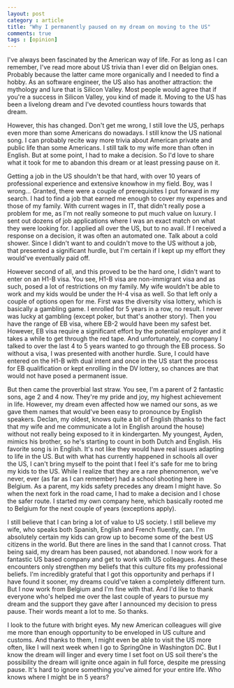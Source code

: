 ```yaml
---
layout: post
category : article
title: "Why I permanently paused on my dream on moving to the US"
comments: true
tags : [opinion]
---
```


I've always been fascinated by the American way of life. For as long as I can remember, I've read more about US trivia than I ever did on Belgian ones. Probably because the latter came more organically and I needed to find a hobby. As an software engineer, the US also has another attraction: the mythology and lure that is Silicon Valley. Most people would agree that if you're a success in Silicon Valley, you kind of made it. Moving to the US has been a livelong dream and I've devoted countless hours towards that dream.

However, this has changed. Don't get me wrong, I still love the US, perhaps even more than some Americans do nowadays. I still know the US national song. I can probably recite way more trivia about American private and public life than some Americans. I still talk to my wife more than often in English. But at some point, I had to make a decision. So I'd love to share what it took for me to abandon this dream or at least pressing pause on it.

Getting a job in the US shouldn't be that hard, with over 10 years of professional experience and extensive knowhow in my field. Boy, was I wrong... Granted, there were a couple of prerequisites I put forward in my search. I had to find a job that earned me enough to cover my expenses and those of my family. With current wages in IT, that didn't really pose a problem for me, as I'm not really someone to put much value on luxury. I sent out dozens of job applications where I was an exact match on what they were looking for. I applied all over the US, but to no avail. If I received a response on a decision, it was often an automated one. Talk about a cold shower. Since I didn't want to and couldn't move to the US without a job, that presented a significant hurdle, but I'm certain if I kept up my effort they would've eventually paid off.

However second of all, and this proved to be the hard one, I didn't want to enter on an H1-B visa. You see, H1-B visa are non-immigrant visa and as such, posed a lot of restrictions on my family. My wife wouldn't be able to work and my kids would be under the H-4 visa as well. So that left only a couple of options open for me. First was the diversity visa lottery, which is basically a gambling game. I enrolled for 5 years in a row, no result. I never was lucky at gambling (except poker, but that's another story). Then you have the range of EB visa, where EB-2 would have been my safest bet. However, EB visa require a significant effort by the potential employer and it takes a while to get through the red tape. And unfortunately, no company I talked to over the last 4 to 5 years wanted to go through the EB process. So without a visa, I was presented with another hurdle. Sure, I could have entered on the H1-B with dual intent and once in the US start the process for EB qualification or kept enrolling in the DV lottery, so chances are that would not have posed a permanent issue.

But then came the proverbial last straw. You see, I'm a parent of 2 fantastic sons, age 2 and 4 now. They're my pride and joy, my highest achievement in life. However, my dream even affected how we named our sons, as we gave them names that would've been easy to pronounce by English speakers. Declan, my oldest, knows quite a bit of English (thanks to the fact that my wife and me communicate a lot in English around the house) without not really being exposed to it in kindergarten. My youngest, Ayden, mimics his brother, so he's starting to count in both Dutch and English. His favorite song is in English. It's not like they would have real issues adapting to life in the US. But with what has currently happened in schools all over the US, I can't bring myself to the point that I feel it's safe for me to bring my kids to the US. While I realize that they are a rare phenomenon, we've never, ever (as far as I can remember) had a school shooting here in Belgium. As a parent, my kids safety precedes any dream I might have. So when the next fork in the road came, I had to make a decision and I chose the safer route. I started my own company here, which basically rooted me to Belgium for the next couple of years (exceptions apply).

I still believe that I can bring a lot of value to US society. I still believe my wife, who speaks both Spanish, English and French fluently, can. I'm absolutely certain my kids can grow up to become some of the best US citizens in the world. But there are lines in the sand that I cannot cross. That being said, my dream has been paused, not abandoned. I now work for a fantastic US based company and get to work with US colleagues. And these encounters only strengthen my beliefs that this culture fits my professional beliefs. I'm incredibly grateful that I got this opportunity and perhaps if I have found it sooner, my dreams could've taken a completely different turn. But I now work from Belgium and I'm fine with that. And I'd like to thank everyone who's helped me over the last couple of years to pursue my dream and the support they gave after I announced my decision to press pause. Their words meant a lot to me. So thanks.

I look to the future with bright eyes. My new American colleagues will give me more than enough opportunity to be enveloped in US culture and customs. And thanks to them, I might even be able to visit the US more often, like I will next week when I go to SpringOne in Washington DC. But I know the dream will linger and every time I set foot on US soil there's the possibility the dream will ignite once again in full force, despite me pressing pause. It's hard to ignore something you've aimed for your entire life. Who knows where I might be in 5 years?